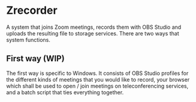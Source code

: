 # Zrecorder 

A system that joins Zoom meetings, records them with OBS Studio and
uploads the resulting file to storage services. There are two ways
that system functions.

## First way (WIP)

The first way is specific to Windows. It consists of OBS Studio
profiles for the different kinds of meetings that you would like to
record, your browser which shall be used to open / join meetings on
teleconferencing services, and a batch script that ties everything
together. 

